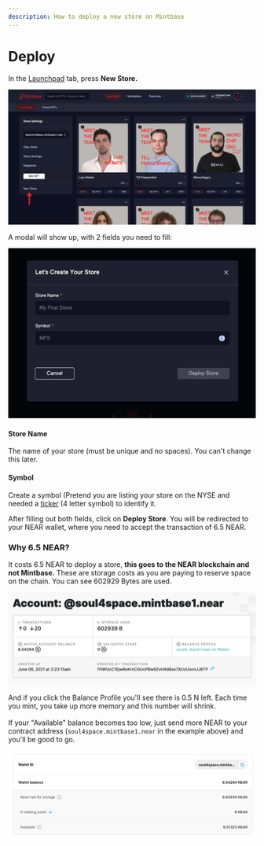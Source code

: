 ```yaml
---
description: How to deploy a new store on Mintbase
---
```


# Deploy

In the [Launchpad](../minting/) tab, press **New Store.**

![](<../../.gitbook/assets/Untitled design (16).png>)

A modal will show up, with 2 fields you need to fill:

![New Store Modal](<../../.gitbook/assets/Screenshot 2022-04-20 at 18.00.39.png>)

#### Store Name

The name of your store (must be unique and no spaces). You can't change this later.

#### Symbol

Create a symbol (Pretend you are listing your store on the NYSE and needed a [ticker](https://en.wikipedia.org/wiki/Ticker\_symbol) (4 letter symbol) to identify it.



After filling out both fields, click on **Deploy Store**. You will be redirected to your NEAR wallet, where you need to accept the transaction of 6.5 NEAR.

### Why 6.5 NEAR?

It costs 6.5 NEAR to deploy a store, **this goes to the NEAR blockchain and not Mintbase.** These are storage costs as you are paying to reserve space on the chain. You can see 602929 Bytes are used.

![](<../../.gitbook/assets/Screen Shot 2021-06-07 at 4.13.47 PM.png>)

And if you click the Balance Profile you'll see there is 0.5 N left. Each time you mint, you take up more memory and this number will shrink. \
\
If your "Available" balance becomes too low,  just send more NEAR to your contract address (`soul4space.mintbase1.near` in the example above) and you'll be good to go.

![](<../../.gitbook/assets/Screen Shot 2021-06-07 at 4.14.41 PM.png>)

###
